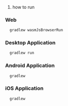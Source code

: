 1. how to run

### Web
```bash
  gradlew wasmJsBrowserRun
```

### Desktop Application
```bash
  gradlew run
```

### Android Application
```bash
  gradlew 
```

### iOS Application
```bash
  gradlew 
```